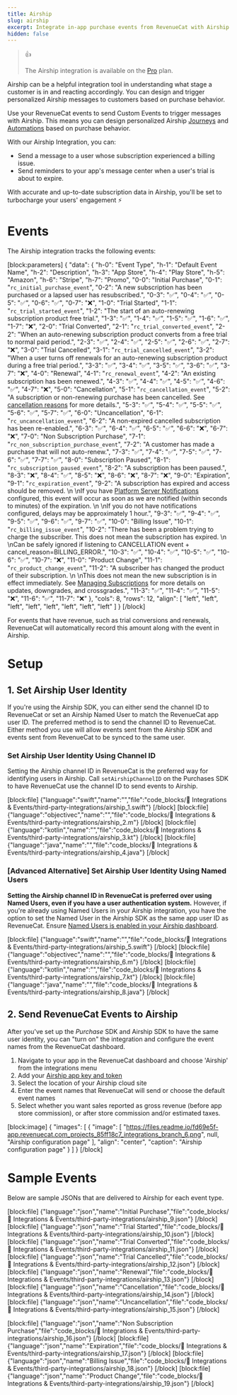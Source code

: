 ```yaml
---
title: Airship
slug: airship
excerpt: Integrate in-app purchase events from RevenueCat with Airship
hidden: false
---
```

> 👍 
> 
> The Airship integration is available on the [Pro](https://www.revenuecat.com/pricing) plan.

Airship can be a helpful integration tool in understanding what stage a customer is in and reacting accordingly. You can design and trigger personalized Airship messages to customers based on purchase behavior.  

Use your RevenueCat events to send Custom Events to trigger messages with Airship. This means you can design personalized Airship [Journeys](https://docs.airship.com/guides/messaging/user-guide/journeys/about/) and [Automations](https://docs.airship.com/guides/messaging/user-guide/messages/automation/about/) based on purchase behavior.

With our Airship Integration, you can:

- Send a message to a user whose subscription experienced a billing issue.
- Send reminders to your app's message center when a user's trial is about to expire.

With accurate and up-to-date subscription data in Airship, you'll be set to turbocharge your users' engagement ⚡️

# Events

The Airship integration tracks the following events:

[block:parameters]
{
  "data": {
    "h-0": "Event Type",
    "h-1": "Default Event Name",
    "h-2": "Description",
    "h-3": "App Store",
    "h-4": "Play Store",
    "h-5": "Amazon",
    "h-6": "Stripe",
    "h-7": "Promo",
    "0-0": "Initial Purchase",
    "0-1": "`rc_initial_purchase_event`",
    "0-2": "A new subscription has been purchased or a lapsed user has resubscribed.",
    "0-3": "✅",
    "0-4": "✅",
    "0-5": "✅",
    "0-6": "✅",
    "0-7": "❌",
    "1-0": "Trial Started",
    "1-1": "`rc_trial_started_event`",
    "1-2": "The start of an auto-renewing subscription product free trial.",
    "1-3": "✅",
    "1-4": "✅",
    "1-5": "✅",
    "1-6": "✅",
    "1-7": "❌",
    "2-0": "Trial Converted",
    "2-1": "`rc_trial_converted_event`",
    "2-2": "When an auto-renewing subscription product converts from a free trial to normal paid period.",
    "2-3": "✅",
    "2-4": "✅",
    "2-5": "✅",
    "2-6": "✅",
    "2-7": "❌",
    "3-0": "Trial Cancelled",
    "3-1": "`rc_trial_cancelled_event`",
    "3-2": "When a user turns off renewals for an auto-renewing subscription product during a free trial period.",
    "3-3": "✅",
    "3-4": "✅",
    "3-5": "✅",
    "3-6": "✅",
    "3-7": "❌",
    "4-0": "Renewal",
    "4-1": "`rc_renewal_event`",
    "4-2": "An existing subscription has been renewed.",
    "4-3": "✅",
    "4-4": "✅",
    "4-5": "✅",
    "4-6": "✅",
    "4-7": "❌",
    "5-0": "Cancellation",
    "5-1": "`rc_cancellation_event`",
    "5-2": "A subscription or non-renewing purchase has been cancelled. See [cancellation reasons](https://www.revenuecat.com/docs/event-types-and-fields#cancellation-and-expiration-reasons) for more details.",
    "5-3": "✅",
    "5-4": "✅",
    "5-5": "✅",
    "5-6": "✅",
    "5-7": "✅",
    "6-0": "Uncancellation",
    "6-1": "`rc_uncancellation_event`",
    "6-2": "A non-expired cancelled subscription has been re-enabled.",
    "6-3": "✅",
    "6-4": "✅",
    "6-5": "✅",
    "6-6": "❌",
    "6-7": "❌",
    "7-0": "Non Subscription Purchase",
    "7-1": "`rc_non_subscription_purchase_event`",
    "7-2": "A customer has made a purchase that will not auto-renew.",
    "7-3": "✅",
    "7-4": "✅",
    "7-5": "✅",
    "7-6": "✅",
    "7-7": "✅",
    "8-0": "Subscription Paused",
    "8-1": "`rc_subscription_paused_event`",
    "8-2": "A subscription has been paused.",
    "8-3": "❌",
    "8-4": "✅",
    "8-5": "❌",
    "8-6": "❌",
    "8-7": "❌",
    "9-0": "Expiration",
    "9-1": "`rc_expiration_event`",
    "9-2": "A subscription has expired and access should be removed.  \n  \nIf you have [Platform Server Notifications](https://www.revenuecat.com/docs/server-notifications) configured, this event will occur as soon as we are notified (within seconds to minutes) of the expiration.  \n  \nIf you do not have notifications configured, delays may be approximately 1 hour.",
    "9-3": "✅",
    "9-4": "✅",
    "9-5": "✅",
    "9-6": "✅",
    "9-7": "✅",
    "10-0": "Billing Issue",
    "10-1": "`rc_billing_issue_event`",
    "10-2": "There has been a problem trying to charge the subscriber. This does not mean the subscription has expired.  \n  \nCan be safely ignored if listening to CANCELLATION event + cancel_reason=BILLING_ERROR.",
    "10-3": "✅",
    "10-4": "✅",
    "10-5": "✅",
    "10-6": "✅",
    "10-7": "❌",
    "11-0": "Product Change",
    "11-1": "`rc_product_change_event`",
    "11-2": "A subscriber has changed the product of their subscription.  \n  \nThis does not mean the new subscription is in effect immediately. See [Managing Subscriptions](doc:managing-subscriptions) for more details on updates, downgrades, and crossgrades.",
    "11-3": "✅",
    "11-4": "✅",
    "11-5": "❌",
    "11-6": "✅",
    "11-7": "❌"
  },
  "cols": 8,
  "rows": 12,
  "align": [
    "left",
    "left",
    "left",
    "left",
    "left",
    "left",
    "left",
    "left"
  ]
}
[/block]

For events that have revenue, such as trial conversions and renewals, RevenueCat will automatically record this amount along with the event in Airship.

# Setup

## 1. Set Airship User Identity

If you're using the Airship SDK, you can either send the channel ID to RevenueCat or set an Airship Named User to match the RevenueCat app user ID. The preferred method is to send the channel ID to RevenueCat. Either method you use will allow events sent from the Airship SDK and events sent from RevenueCat to be synced to the same user.

### Set Airship User Identity Using Channel ID

Setting the Airship channel ID in RevenueCat is the preferred way for identifying users in Airship. Call `setAirshipChannelID` on the Purchases SDK to have RevenueCat use the channel ID to send events to Airship.

[block:file]
{"language":"swift","name":"","file":"code_blocks/🔌 Integrations & Events/third-party-integrations/airship_1.swift"}
[/block]
[block:file]
{"language":"objectivec","name":"","file":"code_blocks/🔌 Integrations & Events/third-party-integrations/airship_2.m"}
[/block]
[block:file]
{"language":"kotlin","name":"","file":"code_blocks/🔌 Integrations & Events/third-party-integrations/airship_3.kt"}
[/block]
[block:file]
{"language":"java","name":"","file":"code_blocks/🔌 Integrations & Events/third-party-integrations/airship_4.java"}
[/block]



### [Advanced Alternative] Set Airship User Identity Using Named Users

**Setting the Airship channel ID in RevenueCat is preferred over using Named Users, even if you have a user authentication system.** However, if you're already using Named Users in your Airship integration, you have the option to set the Named User in the Airship SDK as the same app user ID as RevenueCat. Ensure [Named Users is enabled in your Airship dashboard](https://docs.airship.com/guides/messaging/user-guide/project/enable-features/#named-users).

[block:file]
{"language":"swift","name":"","file":"code_blocks/🔌 Integrations & Events/third-party-integrations/airship_5.swift"}
[/block]
[block:file]
{"language":"objectivec","name":"","file":"code_blocks/🔌 Integrations & Events/third-party-integrations/airship_6.m"}
[/block]
[block:file]
{"language":"kotlin","name":"","file":"code_blocks/🔌 Integrations & Events/third-party-integrations/airship_7.kt"}
[/block]
[block:file]
{"language":"java","name":"","file":"code_blocks/🔌 Integrations & Events/third-party-integrations/airship_8.java"}
[/block]



## 2. Send RevenueCat Events to Airship

After you've set up the _Purchase_ SDK and Airship SDK to have the same user identity, you can "turn on" the integration and configure the event names from the RevenueCat dashboard.

1. Navigate to your app in the RevenueCat dashboard and choose 'Airship' from the integrations menu
2. Add your [Airship app key and token](https://docs.airship.com/guides/wallet/user-guide/admin/security/app-keys-secrets/)
3. Select the location of your Airship cloud site
4. Enter the event names that RevenueCat will send or choose the default event names
5. Select whether you want sales reported as gross revenue (before app store commission), or after store commission and/or estimated taxes.

[block:image]
{
  "images": [
    {
      "image": [
        "https://files.readme.io/fd69e5f-app.revenuecat.com_projects_85ff18c7_integrations_branch_6.png",
        null,
        "Airship configuration page"
      ],
      "align": "center",
      "caption": "Airship configuration page"
    }
  ]
}
[/block]

# Sample Events

Below are sample JSONs that are delivered to Airship for each event type.

[block:file]
{"language":"json","name":"Initial Purchase","file":"code_blocks/🔌 Integrations & Events/third-party-integrations/airship_9.json"}
[/block]
[block:file]
{"language":"json","name":"Trial Started","file":"code_blocks/🔌 Integrations & Events/third-party-integrations/airship_10.json"}
[/block]
[block:file]
{"language":"json","name":"Trial Converted","file":"code_blocks/🔌 Integrations & Events/third-party-integrations/airship_11.json"}
[/block]
[block:file]
{"language":"json","name":"Trial Cancelled","file":"code_blocks/🔌 Integrations & Events/third-party-integrations/airship_12.json"}
[/block]
[block:file]
{"language":"json","name":"Renewal","file":"code_blocks/🔌 Integrations & Events/third-party-integrations/airship_13.json"}
[/block]
[block:file]
{"language":"json","name":"Cancellation","file":"code_blocks/🔌 Integrations & Events/third-party-integrations/airship_14.json"}
[/block]
[block:file]
{"language":"json","name":"Uncancellation","file":"code_blocks/🔌 Integrations & Events/third-party-integrations/airship_15.json"}
[/block]



[block:file]
{"language":"json","name":"Non Subscription Purchase","file":"code_blocks/🔌 Integrations & Events/third-party-integrations/airship_16.json"}
[/block]
[block:file]
{"language":"json","name":"Expiration","file":"code_blocks/🔌 Integrations & Events/third-party-integrations/airship_17.json"}
[/block]
[block:file]
{"language":"json","name":"Billing Issue","file":"code_blocks/🔌 Integrations & Events/third-party-integrations/airship_18.json"}
[/block]
[block:file]
{"language":"json","name":"Product Change","file":"code_blocks/🔌 Integrations & Events/third-party-integrations/airship_19.json"}
[/block]